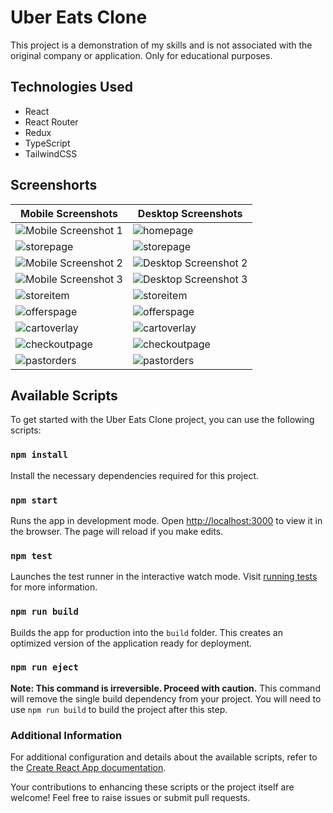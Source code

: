 # Uber Eats Clone
This project is a demonstration of my skills and is not associated with the original company or application. Only for educational purposes.

## Technologies Used
- React
- React Router
- Redux
- TypeScript
- TailwindCSS

## Screenshorts

| Mobile Screenshots | Desktop Screenshots |
| ------------------ | ------------------- |
| ![Mobile Screenshot 1](https://github.com/MandeepPaul/Uber-Eats-Clone/assets/113959405/7be0a0ce-10ea-493a-b7ec-d5516d4f7f60) | ![homepage](https://github.com/MandeepPaul/Uber-Eats-Clone/assets/113959405/c8c2c4f7-ba1e-40f9-ac7b-9bcc4bf7ec03)|
| ![storepage](https://github.com/MandeepPaul/Uber-Eats-Clone/assets/113959405/7c1c262c-b005-40b3-b0d1-450be3e5badd)| ![storepage](https://github.com/MandeepPaul/Uber-Eats-Clone/assets/113959405/230c355f-3fa7-45e8-970b-47c8696e1059) |
| ![Mobile Screenshot 2](https://github.com/MandeepPaul/Uber-Eats-Clone/assets/113959405/27dc1871-641f-468d-bd35-e285d73b59f0) | ![Desktop Screenshot 2](https://github.com/MandeepPaul/Uber-Eats-Clone/assets/113959405/4a39fc02-1d5d-4056-ba30-916cb9e01559) |
| ![Mobile Screenshot 3](https://github.com/MandeepPaul/Uber-Eats-Clone/assets/113959405/8c914a16-bf25-4281-ae8d-7e70517e3cf8) | ![Desktop Screenshot 3](https://github.com/MandeepPaul/Uber-Eats-Clone/assets/113959405/a78ed190-b84b-4c12-bf52-69b4f82fa01c) |
| ![storeitem](https://github.com/MandeepPaul/Uber-Eats-Clone/assets/113959405/c1bae437-c4f6-491c-8ad2-f31e4a12f0b1) | ![storeitem](https://github.com/MandeepPaul/Uber-Eats-Clone/assets/113959405/d3214915-dc95-4025-b319-08a47222cf28)|
|![offerspage](https://github.com/MandeepPaul/Uber-Eats-Clone/assets/113959405/1b54b4d1-af26-4252-b07c-eb278d5f81fd) | ![offerspage](https://github.com/MandeepPaul/Uber-Eats-Clone/assets/113959405/59973cd8-2332-4209-b87a-c41fc11f3771)|
|![cartoverlay](https://github.com/MandeepPaul/Uber-Eats-Clone/assets/113959405/ccf5f130-4d95-47dd-9e68-b791a23dfc58) | ![cartoverlay](https://github.com/MandeepPaul/Uber-Eats-Clone/assets/113959405/af2996c5-09de-4c9d-84f9-53ee7a1a40f4)|
|![checkoutpage](https://github.com/MandeepPaul/Uber-Eats-Clone/assets/113959405/b5cb9b68-8840-4aa1-b72e-aeaee19e0c7b) | ![checkoutpage](https://github.com/MandeepPaul/Uber-Eats-Clone/assets/113959405/1a53498e-c7c1-4847-8e94-b1d3a9b915c6)|
|![pastorders](https://github.com/MandeepPaul/Uber-Eats-Clone/assets/113959405/2b5305a8-008c-46fa-94d0-9766e26f39a9) | ![pastorders](https://github.com/MandeepPaul/Uber-Eats-Clone/assets/113959405/1f5b2423-9d46-4203-9f42-75d47d656a7c)|

## Available Scripts

To get started with the Uber Eats Clone project, you can use the following scripts:

### `npm install`

Install the necessary dependencies required for this project.

### `npm start`

Runs the app in development mode.
Open [http://localhost:3000](http://localhost:3000) to view it in the browser.
The page will reload if you make edits.

### `npm test`

Launches the test runner in the interactive watch mode. Visit [running tests](https://facebook.github.io/create-react-app/docs/running-tests) for more information.

### `npm run build`

Builds the app for production into the `build` folder. This creates an optimized version of the application ready for deployment.

### `npm run eject`

**Note: This command is irreversible. Proceed with caution.**
This command will remove the single build dependency from your project. You will need to use `npm run build` to build the project after this step.

### Additional Information

For additional configuration and details about the available scripts, refer to the [Create React App documentation](https://create-react-app.dev/docs/getting-started/).

Your contributions to enhancing these scripts or the project itself are welcome! Feel free to raise issues or submit pull requests.

